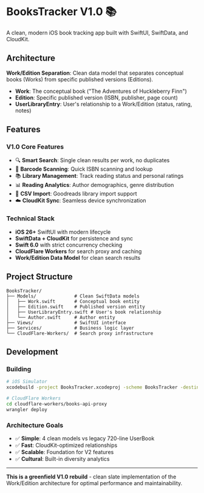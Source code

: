 # BooksTracker V1.0 📚

A clean, modern iOS book tracking app built with SwiftUI, SwiftData, and CloudKit.

## Architecture

**Work/Edition Separation**: Clean data model that separates conceptual books (Works) from specific published versions (Editions).

- **Work**: The conceptual book ("The Adventures of Huckleberry Finn")
- **Edition**: Specific published version (ISBN, publisher, page count)
- **UserLibraryEntry**: User's relationship to a Work/Edition (status, rating, notes)

## Features

### V1.0 Core Features
- 🔍 **Smart Search**: Single clean results per work, no duplicates
- 📱 **Barcode Scanning**: Quick ISBN scanning and lookup
- 📚 **Library Management**: Track reading status and personal ratings
- 📊 **Reading Analytics**: Author demographics, genre distribution
- 📝 **CSV Import**: Goodreads library import support
- ☁️ **CloudKit Sync**: Seamless device synchronization

### Technical Stack
- **iOS 26+** SwiftUI with modern lifecycle
- **SwiftData + CloudKit** for persistence and sync
- **Swift 6.0** with strict concurrency checking
- **CloudFlare Workers** for search proxy and caching
- **Work/Edition Data Model** for clean search results

## Project Structure

```
BooksTracker/
├── Models/              # Clean SwiftData models
│   ├── Work.swift       # Conceptual book entity
│   ├── Edition.swift    # Published version entity
│   ├── UserLibraryEntry.swift # User's book relationship
│   └── Author.swift     # Author entity
├── Views/               # SwiftUI interface
├── Services/            # Business logic layer
└── CloudFlare-Workers/  # Search proxy infrastructure
```

## Development

### Building
```bash
# iOS Simulator
xcodebuild -project BooksTracker.xcodeproj -scheme BooksTracker -destination 'platform=iOS Simulator,name=iPhone 16'

# CloudFlare Workers
cd cloudflare-workers/books-api-proxy
wrangler deploy
```

### Architecture Goals
- ✅ **Simple**: 4 clean models vs legacy 720-line UserBook
- ✅ **Fast**: CloudKit-optimized relationships
- ✅ **Scalable**: Foundation for V2 features
- ✅ **Cultural**: Built-in diversity analytics

---

**This is a greenfield V1.0 rebuild** - clean slate implementation of the Work/Edition architecture for optimal performance and maintainability.